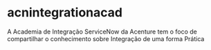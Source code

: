 # acnintegrationacad
A Academia de Integração ServiceNow da Acenture tem o foco de compartilhar o conhecimento sobre Integração de uma forma Prática

